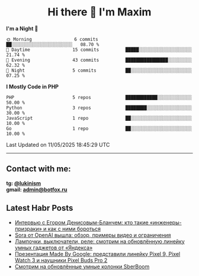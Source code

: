 ## <h1 align="center">Hi there 👋 I'm Maxim</h1>

<!--START_SECTION:waka-->
**I'm a Night 🦉** 

```text
🌞 Morning                6 commits           ██░░░░░░░░░░░░░░░░░░░░░░░   08.70 % 
🌆 Daytime                15 commits          █████░░░░░░░░░░░░░░░░░░░░   21.74 % 
🌃 Evening                43 commits          ████████████████░░░░░░░░░   62.32 % 
🌙 Night                  5 commits           ██░░░░░░░░░░░░░░░░░░░░░░░   07.25 % 
```


**I Mostly Code in PHP** 

```text
PHP                      5 repos             ████████████░░░░░░░░░░░░░   50.00 % 
Python                   3 repos             ████████░░░░░░░░░░░░░░░░░   30.00 % 
JavaScript               1 repo              ██░░░░░░░░░░░░░░░░░░░░░░░   10.00 % 
Go                       1 repo              ██░░░░░░░░░░░░░░░░░░░░░░░   10.00 % 
```




 Last Updated on 11/05/2025 18:45:29 UTC
<!--END_SECTION:waka-->
___
## Contact with me:
**tg: [@lukinism](https://t.me/lukinism)  
gmail: admin@botfox.ru**

## Latest Habr Posts
<!-- BLOG-POST-LIST:START -->
- [Интервью с Егором Денисовым-Бланчем: кто такие «инженеры-призраки» и как с ними бороться](https://habr.com/ru/articles/869694/?utm_campaign=869694&utm_source=habrahabr&utm_medium=rss)
- [Sora от OpenAI вышла: обзор, примеры видео и ограничения](https://habr.com/ru/articles/865210/?utm_campaign=865210&utm_source=habrahabr&utm_medium=rss)
- [Лампочки, выключатели, реле: смотрим на обновлённую линейку умных гаджетов от «Яндекса»](https://habr.com/ru/articles/859622/?utm_campaign=859622&utm_source=habrahabr&utm_medium=rss)
- [Презентация Made By Google: представили линейку Pixel 9, Pixel Watch 3 и наушники Pixel Buds Pro 2](https://habr.com/ru/articles/835836/?utm_campaign=835836&utm_source=habrahabr&utm_medium=rss)
- [Смотрим на обновлённые умные колонки SberBoom](https://habr.com/ru/articles/834302/?utm_campaign=834302&utm_source=habrahabr&utm_medium=rss)
<!-- BLOG-POST-LIST:END -->
